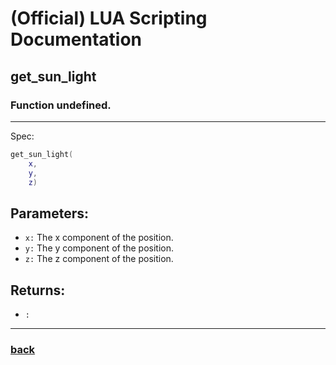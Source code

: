 
# (Official) LUA Scripting Documentation

## get_sun_light

### Function undefined.
___
Spec:
```lua
get_sun_light(
	x,
	y,
	z)
```
## Parameters:
- `x:` The x component of the position.
- `y:` The y component of the position.
- `z:` The z component of the position.

## Returns:
- `:` 

___
### [back](../other)
